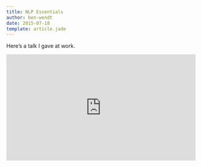 ```yaml
---
title: NLP Essentials
author: ben-wendt
date: 2015-07-18
template: article.jade
---
```


Here’s a talk I gave at work.

<span class="more"></span>


<iframe src="https://player.vimeo.com/video/133815185" width="500" height="281" frameborder="0" webkitallowfullscreen mozallowfullscreen allowfullscreen></iframe>

